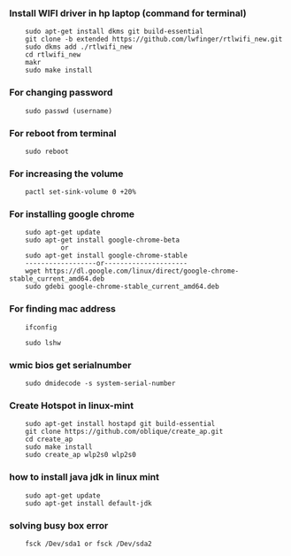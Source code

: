 

### Install WIFI driver in hp laptop (command for terminal)

		sudo apt-get install dkms git build-essential
		git clone -b extended https://github.com/lwfinger/rtlwifi_new.git
		sudo dkms add ./rtlwifi_new
		cd rtlwifi_new
		makr
		sudo make install
	



### For changing password

		sudo passwd (username)

### For reboot from terminal

		sudo reboot

### For increasing the volume

		pactl set-sink-volume 0 +20%

### For installing google chrome
 
		sudo apt-get update
		sudo apt-get install google-chrome-beta
			     or
		sudo apt-get install google-chrome-stable
		------------------or---------------------
		wget https://dl.google.com/linux/direct/google-chrome-stable_current_amd64.deb
		sudo gdebi google-chrome-stable_current_amd64.deb

### For finding mac address

		ifconfig
		
		sudo lshw

### wmic bios get serialnumber

		sudo dmidecode -s system-serial-number

### Create Hotspot in linux-mint

		sudo apt-get install hostapd git build-essential
		git clone https://github.com/oblique/create_ap.git
		cd create_ap
		sudo make install
		sudo create_ap wlp2s0 wlp2s0 

### how to install java jdk in linux mint

		sudo apt-get update
		sudo apt-get install default-jdk
		
### solving busy box error
		
		fsck /Dev/sda1 or fsck /Dev/sda2

